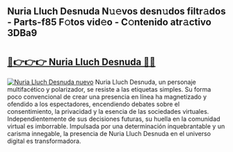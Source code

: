 ## Nuria Lluch Desnuda N𝚞𝚎vos desn𝚞dos filtr𝚊dos - Parts-f85 F𝚘tos vid𝚎o - C𝚘ntenido atr𝚊ctivo 3DBa9

# <h2><a href="http://mbcpfv.tromn.icu/?c=Nuria+Lluch+Desnuda">🔗👉👉👉 Nuria Lluch Desnuda 🔗🔗</a></h2>

[![Nuria Lluch Desnuda nuevo](https://i.imgur.com/pEAQMta.gif)](http://mbcpfv.tromn.icu/?c=Nuria+Lluch+Desnuda)
Nuria Lluch Desnuda, un personaje multifacético y polarizador, se resiste a las etiquetas simples. Su forma poco convencional de crear una presencia en línea ha magnetizado y ofendido a los espectadores, encendiendo debates sobre el consentimiento, la privacidad y la esencia de las sociedades virtuales. Independientemente de sus decisiones futuras, su huella en la comunidad virtual es imborrable. Impulsada por una determinación inquebrantable y un carisma innegable, la presencia de Nuria Lluch Desnuda en el universo digital es transformadora.
